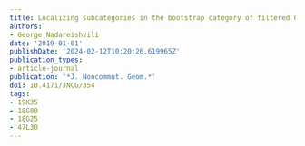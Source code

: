 ```yaml
---
title: Localizing subcategories in the bootstrap category of filtered C*-algebras
authors:
- George Nadareishvili
date: '2019-01-01'
publishDate: '2024-02-12T10:20:26.619965Z'
publication_types:
- article-journal
publication: '*J. Noncommut. Geom.*'
doi: 10.4171/JNCG/354
tags:
- 19K35
- 18G80
- 18G25
- 47L30
---
```

